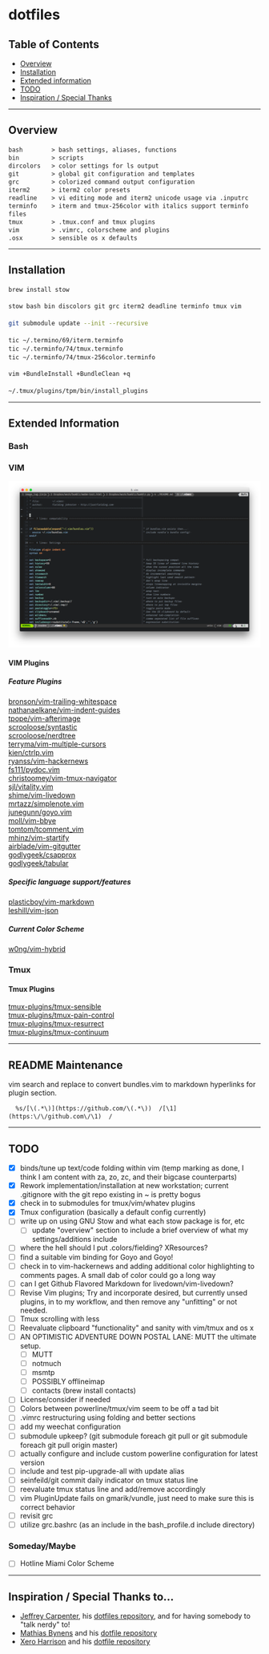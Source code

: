 # dotfiles

## Table of Contents
- [Overview](#overview)
- [Installation](#installation)
- [Extended information](#extended-information)
- [TODO](#todo)
- [Inspiration / Special Thanks](#inspiration-/-special-thanks-to...)

---

## Overview

```
bash        > bash settings, aliases, functions
bin         > scripts
dircolors   > color settings for ls output
git         > global git configuration and templates
grc         > colorized command output configuration
iterm2      > iterm2 color presets
readline    > vi editing mode and iterm2 unicode usage via .inputrc
terminfo    > iterm and tmux-256color with italics support terminfo files
tmux        > .tmux.conf and tmux plugins
vim         > .vimrc, colorscheme and plugins
.osx        > sensible os x defaults
```

---

## Installation

```sh
brew install stow

stow bash bin discolors git grc iterm2 deadline terminfo tmux vim

git submodule update --init --recursive

tic ~/.termino/69/iterm.terminfo
tic ~/.terminfo/74/tmux.terminfo
tic ~/.terminfo/74/tmux-256color.terminfo

vim +BundleInstall +BundleClean +q

~/.tmux/plugins/tpm/bin/install_plugins
```

---

## Extended Information

### Bash

### VIM

![VIM Screenshot](previews/vim.png)

#### VIM Plugins

##### Feature Plugins
[bronson/vim-trailing-whitespace](https://github.com/bronson/vim-trailing-whitespace)  
[nathanaelkane/vim-indent-guides](https://github.com/nathanaelkane/vim-indent-guides)  
[tpope/vim-afterimage](https://github.com/tpope/vim-afterimage)  
[scrooloose/syntastic](https://github.com/scrooloose/syntastic)  
[scrooloose/nerdtree](https://github.com/scrooloose/nerdtree)  
[terryma/vim-multiple-cursors](https://github.com/terryma/vim-multiple-cursors)  
[kien/ctrlp.vim](https://github.com/kien/ctrlp.vim)  
[ryanss/vim-hackernews](https://github.com/ryanss/vim-hackernews)  
[fs111/pydoc.vim](https://github.com/fs111/pydoc.vim)  
[christoomey/vim-tmux-navigator](https://github.com/christoomey/vim-tmux-navigator)  
[sjl/vitality.vim](https://github.com/sjl/vitality.vim)  
[shime/vim-livedown](https://github.com/shime/vim-livedown)  
[mrtazz/simplenote.vim](https://github.com/mrtazz/simplenote.vim)  
[junegunn/goyo.vim](https://github.com/junegunn/goyo.vim)  
[moll/vim-bbye](https://github.com/moll/vim-bbye)  
[tomtom/tcomment_vim](https://github.com/tomtom/tcomment_vim)  
[mhinz/vim-startify](https://github.com/mhinz/vim-startify)  
[airblade/vim-gitgutter](https://github.com/airblade/vim-gitgutter)  
[godlygeek/csapprox](https://github.com/godlygeek/csapprox)  
[godlygeek/tabular](https://github.com/godlygeek/tabular)  

##### Specific language support/features

[plasticboy/vim-markdown](https://github.com/plasticboy/vim-markdown)  
[leshill/vim-json](https://github.com/leshill/vim-json)  


##### Current Color Scheme

[w0ng/vim-hybrid](https://github.com/w0ng/vim-hybrid)  

### Tmux

#### Tmux Plugins
[tmux-plugins/tmux-sensible](https://github.com/tmux-plugins/tmux-sensible)  
[tmux-plugins/tmux-pain-control](https://github.com/tmux-plugins/tmux-pain-control)  
[tmux-plugins/tmux-resurrect](https://github.com/tmux-plugins/tmux-resurrect)  
[tmux-plugins/tmux-continuum](https://github.com/tmux-plugins/tmux-continuum)  

---
## README Maintenance

vim search and replace to convert bundles.vim to markdown hyperlinks for plugin section.

```
  %s/[\(.*\)](https://github.com/\(.*\))  /[\1](https:\/\/github.com\/\1)  /
```

---
## TODO

- [x] binds/tune up text/code folding within vim (temp marking as done, I think I am content with za, zo, zc, and their bigcase counterparts)
- [x] Rework implementation/installation at new workstation; current .gitignore with the git repo existing in ~ is pretty bogus
- [x] check in to submodules for tmux/vim/whatev plugins
- [x] Tmux configuration (basically a default config currently)
- [ ] write up on using GNU Stow and what each stow package is for, etc
  - [ ] update "overview" section to include a brief overview of what my settings/additions include
- [ ] where the hell should I put .colors/fielding? XResources?
- [ ] find a suitable vim binding for Goyo and Goyo!
- [ ] check in to vim-hackernews and adding additional color highlighting to
 comments pages. A small dab of color could go a long way
- [ ] can I get Github Flavored Markdown for livedown/vim-livedown?
- [ ] Revise Vim plugins; Try and incorporate desired, but currently unsed
plugins, in to my workflow, and then remove any "unfitting" or not needed.
- [ ] Tmux scrolling with less
- [ ] Reevaluate clipboard "functionality" and sanity with vim/tmux and os x
- [ ] AN OPTIMISTIC ADVENTURE DOWN POSTAL LANE: MUTT the ultimate setup.
  - [ ] MUTT
  - [ ] notmuch
  - [ ] msmtp
  - [ ] POSSIBLY offlineimap
  - [ ] contacts (brew install contacts)
- [ ] License/consider if needed
- [ ] Colors between powerline/tmux/vim seem to be off a tad bit
- [ ] .vimrc restructuring using folding and better sections
- [ ] add my weechat configuration
- [ ] submodule upkeep? (git submodule foreach git pull or git submodule foreach git pull origin master)
- [ ] actually configure and include custom powerline configuration for latest version
- [ ] include and test pip-upgrade-all with update alias
- [ ] seinfeild/git commit daily indicator on tmux status line
- [ ] reevaluate tmux status line and add/remove accordingly
- [ ] vim PluginUpdate fails on gmarik/vundle, just need to make sure this is correct behavior
- [ ] revisit grc
- [ ] utilize grc.bashrc (as an include in the bash_profile.d include directory)

### Someday/Maybe
- [ ] Hotline Miami Color Scheme

---
## Inspiration / Special Thanks to...

* [Jeffrey Carpenter](https://github.com/i8degrees), his [dotfiles repository](https://github.com/i8degrees/dotfiles), and for having somebody to "talk nerdy" to!
* [Mathias Bynens](https://mathiasbynens.be/) and his [dotfile repository](https://github.com/mathiasbynens/dotfiles)
* [Xero Harrison](http://xero.nu) and his [dotfile repository](https://github.com/xero/dotfiles)

